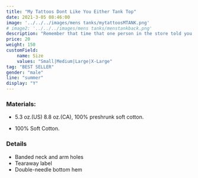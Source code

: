```yaml
---
title: "My Tattoos Dont Like You Either Tank Top"
date: 2021-3-05 08:46:00
image: '../../../images/mens tanks/mytattoosMTANK.png'
# image2: '../../../images/mens tanks/menstankback.png'
description: "Remember that time that one person in the store told you this? Well now you can let them know how your tattoos feel about it!"
price: 20
weight: 150
customField:
    name: Size
    values: "Small|Medium|Large|X-Large"
tag: "BEST SELLER"
gender: "male"
line: "summer"
display: "Y"
---
```


### Materials:  

- 5.3 oz.(US) 8.8 oz.(CA), 100% preshrunk soft cotton.

- 100% Soft Cotton.

### Details 

- Banded neck and arm holes
- Tearaway label
- Double-needle bottom hem